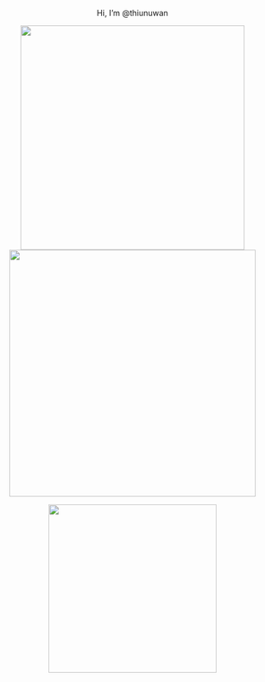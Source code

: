 
<p align = "center">
  Hi, I’m @thiunuwan
</p>

<p align = "center">
  <img src = "https://github-readme-stats.vercel.app/api?username=thiunuwan&theme=dark&hide_border=true&include_all_commits=false&count_private=true" width = 400>
  <img src = "https://github-readme-streak-stats.herokuapp.com?user=thiunuwan&theme=dark&hide_border=true" width = 440>
  
</p>

<p align = "center">
  <img src = "https://github-readme-stats.vercel.app/api/top-langs/?username=thiunuwan&theme=dark&hide_border=true&include_all_commits=false&count_private=true&layout=compact" width = 300>
  
</p>



